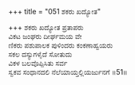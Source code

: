 +++
title = "051 ಶಕರು ಖದ್ಯೋತ"

+++
ಶಕರು ಖದ್ಯೋತ ಪ್ರತಾಪರು  
ವಿಕಟ ಜಂಘರು ದೀರ್ಘಮಯ ವೇ  
ಣಿಕರು ಪಶುಪಾಲಕ ಪುಳಿಂದರು ಕಂಕಣಾಹ್ವಯರು  
ಸಕಲ ದಸ್ಯುಗಳೈದೆ ಸೋತುದು  
ವಿಕಳ ಬಲವೊಪ್ಪಿಸಿತು ಸರ್ವ  
ಸ್ವಕವ ಸಂಧಾನದಲಿ ನೆಲೆಯಾಯ್ತಲ್ಲಿಯರ್ಜುನಗೆ     ॥51॥